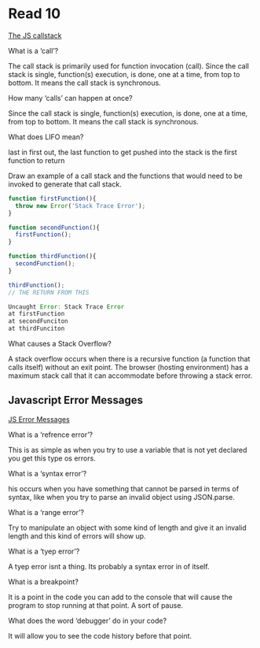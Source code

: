 # Read 10

[The JS callstack](https://www.freecodecamp.org/news/understanding-the-javascript-call-stack-861e41ae61d4)

What is a ‘call’?

The call stack is primarily used for function invocation (call). Since the call stack is single, function(s) execution, is done, one at a time, from top to bottom. It means the call stack is synchronous.

How many ‘calls’ can happen at once?

Since the call stack is single, function(s) execution, is done, one at a time, from top to bottom. It means the call stack is synchronous.

What does LIFO mean?

last in first out, the last function to get pushed into the stack is the first function to return

Draw an example of a call stack and the functions that would need to be invoked to generate that call stack.
``` javascript
function firstFunction(){
  throw new Error('Stack Trace Error');
}

function secondFunction(){
  firstFunction();
}

function thirdFunction(){
  secondFunction();
}

thirdFunction();
// THE RETURN FROM THIS

Uncaught Error: Stack Trace Error
at firstFunction
at secondFunciton
at thirdFunciton
```

What causes a Stack Overflow?

A stack overflow occurs when there is a recursive function (a function that calls itself) without an exit point. The browser (hosting environment) has a maximum stack call that it can accommodate before throwing a stack error.

## Javascript Error Messages

[JS Error Messages](https://codeburst.io/javascript-error-messages-debugging-d23f84f0ae7c)

What is a ‘refrence error’?

This is as simple as when you try to use a variable that is not yet declared you get this type os errors.

What is a ‘syntax error’?

his occurs when you have something that cannot be parsed in terms of syntax, like when you try to parse an invalid object using JSON.parse.

What is a ‘range error’?

Try to manipulate an object with some kind of length and give it an invalid length and this kind of errors will show up.

What is a ‘tyep error’?

A tyep error isnt a thing. Its probably a syntax error in of itself.

What is a breakpoint?

It is a point in the code you can add to the console that will cause the program to stop running at that point. A sort of pause. 

What does the word ‘debugger’ do in your code?

It will allow you to see the code history before that point.
